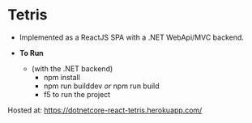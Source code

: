 Tetris
======

 - Implemented as a ReactJS SPA with a .NET WebApi/MVC backend.

- **To Run**
  - (with the .NET backend)
    - npm install
    - npm run builddev *or* npm run build
    - f5 to run the project

Hosted at: https://dotnetcore-react-tetris.herokuapp.com/

